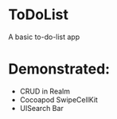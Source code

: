 # ToDoList
A basic to-do-list app
 #  Demonstrated:
 - CRUD in Realm
 - Cocoapod SwipeCellKit
 - UISearch Bar
